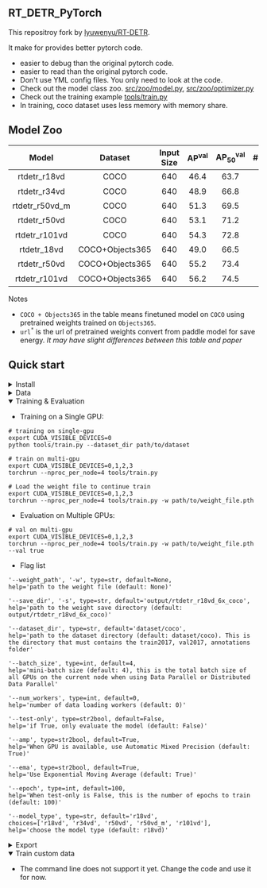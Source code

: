 ## RT_DETR_PyTorch
This repositroy fork by [lyuwenyu/RT-DETR](https://github.com/lyuwenyu/RT-DETR).

It make for provides better pytorch code.

- easier to debug than the original pytorch code.
- easier to read than the original pytorch code.
- Don't use YML config files. You only need to look at the code.
- Check out the model class zoo. [src/zoo/model.py](https://github.com/int11/RT_DETR_Pytorch/blob/main/src/zoo/model.py), [src/zoo/optimizer.py](https://github.com/int11/RT_DETR_Pytorch/blob/main/src/zoo/optimizer.py)
- Check out the training example [tools/train.py](https://github.com/int11/RT_DETR_Pytorch/blob/main/tools/train.py)
- In training, coco dataset uses less memory with memory share.

## Model Zoo

| Model | Dataset | Input Size | AP<sup>val</sup> | AP<sub>50</sub><sup>val</sup> | #Params(M) | FPS |  checkpoint |
| :---: | :---: | :---: | :---: | :---: | :---: | :---: | :---: |
rtdetr_r18vd | COCO | 640 | 46.4 | 63.7 | 20 | 217 | [url<sup>*</sup>](https://github.com/lyuwenyu/storage/releases/download/v0.1/rtdetr_r18vd_dec3_6x_coco_from_paddle.pth)
rtdetr_r34vd | COCO | 640 | 48.9 | 66.8 | 31 | 161 | [url<sup>*</sup>](https://github.com/lyuwenyu/storage/releases/download/v0.1/rtdetr_r34vd_dec4_6x_coco_from_paddle.pth)
rtdetr_r50vd_m | COCO | 640 | 51.3 | 69.5 | 36 | 145 | [url<sup>*</sup>](https://github.com/lyuwenyu/storage/releases/download/v0.1/rtdetr_r50vd_m_6x_coco_from_paddle.pth)
rtdetr_r50vd | COCO | 640 | 53.1 | 71.2| 42 | 108 | [url<sup>*</sup>](https://github.com/lyuwenyu/storage/releases/download/v0.1/rtdetr_r50vd_6x_coco_from_paddle.pth)
rtdetr_r101vd | COCO | 640 | 54.3 | 72.8 | 76 | 74 | [url<sup>*</sup>](https://github.com/lyuwenyu/storage/releases/download/v0.1/rtdetr_r101vd_6x_coco_from_paddle.pth)
rtdetr_18vd | COCO+Objects365 | 640 | 49.0 | 66.5 | 20 | 217 | [url<sup>*</sup>](https://github.com/lyuwenyu/storage/releases/download/v0.1/rtdetr_r18vd_5x_coco_objects365_from_paddle.pth)
rtdetr_r50vd | COCO+Objects365 | 640 | 55.2 | 73.4 | 42 | 108 | [url<sup>*</sup>](https://github.com/lyuwenyu/storage/releases/download/v0.1/rtdetr_r50vd_2x_coco_objects365_from_paddle.pth)
rtdetr_r101vd | COCO+Objects365 | 640 | 56.2 | 74.5 | 76 | 74 | [url<sup>*</sup>](https://github.com/lyuwenyu/storage/releases/download/v0.1/rtdetr_r101vd_2x_coco_objects365_from_paddle.pth)

Notes
- `COCO + Objects365` in the table means finetuned model on `COCO` using pretrained weights trained on `Objects365`.
- `url`<sup>`*`</sup> is the url of pretrained weights convert from paddle model for save energy. *It may have slight differences between this table and paper*
<!-- - `FPS` is evaluated on a single T4 GPU with $batch\\_size = 1$ and $tensorrt\\_fp16$ mode -->

## Quick start

<details>
<summary>Install</summary>

```bash
pip install -r requirements.txt
```

</details>


<details>
<summary>Data</summary>

- Download and extract COCO 2017 train and val images. https://cocodataset.org/#download
- The directory must contain train2017, val2017, and annotation folders.
- When training, enter the dataset path through the --dataset_dir flag (default: dataset/coco)"
```
path/to/
  annotations/  # annotation json files
  train2017/    # train images
  val2017/      # val images
```

</details>



<details open>
<summary>Training & Evaluation</summary>

- Training on a Single GPU:
```shell
# training on single-gpu
export CUDA_VISIBLE_DEVICES=0
python tools/train.py --dataset_dir path/to/dataset

# train on multi-gpu
export CUDA_VISIBLE_DEVICES=0,1,2,3
torchrun --nproc_per_node=4 tools/train.py 

# Load the weight file to continue train
export CUDA_VISIBLE_DEVICES=0,1,2,3
torchrun --nproc_per_node=4 tools/train.py -w path/to/weight_file.pth
```

- Evaluation on Multiple GPUs:
```shell
# val on multi-gpu
export CUDA_VISIBLE_DEVICES=0,1,2,3
torchrun --nproc_per_node=4 tools/train.py -w path/to/weight_file.pth --val true
```

- Flag list
```shell
'--weight_path', '-w', type=str, default=None, 
help='path to the weight file (default: None)'

'--save_dir', '-s', type=str, default='output/rtdetr_r18vd_6x_coco',
help='path to the weight save directory (default: output/rtdetr_r18vd_6x_coco)'

'--dataset_dir', type=str, default='dataset/coco',
help='path to the dataset directory (default: dataset/coco). This is the directory that must contains the train2017, val2017, annotations folder'

'--batch_size', type=int, default=4,
help='mini-batch size (default: 4), this is the total batch size of all GPUs on the current node when using Data Parallel or Distributed Data Parallel'

'--num_workers', type=int, default=0,
help='number of data loading workers (default: 0)'

'--test-only', type=str2bool, default=False,
help='if True, only evaluate the model (default: False)'

'--amp', type=str2bool, default=True,
help='When GPU is available, use Automatic Mixed Precision (default: True)'

'--ema', type=str2bool, default=True,
help='Use Exponential Moving Average (default: True)'

'--epoch', type=int, default=100,
help='When test-only is False, this is the number of epochs to train (default: 100)'

'--model_type', type=str, default='r18vd',
choices=['r18vd', 'r34vd', 'r50vd', 'r50vd_m', 'r101vd'],
help='choose the model type (default: r18vd)'
```
</details>



<details>
<summary>Export</summary>

- This part remains the same as the source code of the forked repository.
- need to check code and refactor. Anyone please contribute to the code.

```shell
python tools/export_onnx.py -c configs/rtdetr/rtdetr_r18vd_6x_coco.yml -r path/to/checkpoint --check
```
</details>




<details open>
<summary>Train custom data</summary>

- The command line does not support it yet. Change the code and use it for now.
</details>
